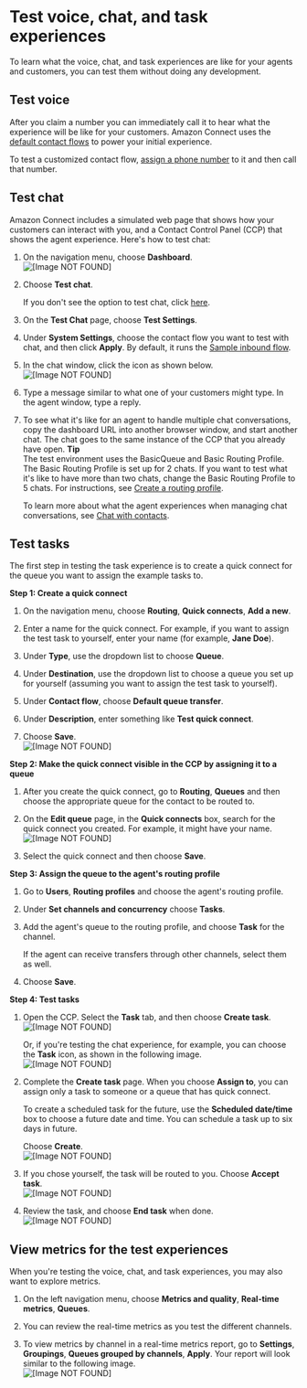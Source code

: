 # Test voice, chat, and task experiences<a name="chat-testing"></a>

To learn what the voice, chat, and task experiences are like for your agents and customers, you can test them without doing any development\.

## Test voice<a name="test-voice"></a>

After you claim a number you can immediately call it to hear what the experience will be like for your customers\. Amazon Connect uses the [default contact flows](contact-flow-default.md) to power your initial experience\. 

To test a customized contact flow, [assign a phone number](associate-phone-number.md) to it and then call that number\.

## Test chat<a name="test-chat"></a>

Amazon Connect includes a simulated web page that shows how your customers can interact with you, and a Contact Control Panel \(CCP\) that shows the agent experience\. Here's how to test chat:

1. On the navigation menu, choose **Dashboard**\.   
![\[Image NOT FOUND\]](http://docs.aws.amazon.com/connect/latest/adminguide/images/tutorial1-dashboard-menu.png)

1. Choose **Test chat**\.

   If you don't see the option to test chat, click [here](https://github.com/amazon-connect/amazon-connect-chat-ui-examples#enabling-chat-in-an-existing-amazon-connect-contact-center)\.

1. On the **Test Chat** page, choose **Test Settings**\.

1. Under **System Settings**, choose the contact flow you want to test with chat, and then click **Apply**\. By default, it runs the [Sample inbound flow](sample-inbound-flow.md)\.

1. In the chat window, click the icon as shown below\.   
![\[Image NOT FOUND\]](http://docs.aws.amazon.com/connect/latest/adminguide/images/test-chat-icon.png)

1. Type a message similar to what one of your customers might type\. In the agent window, type a reply\.

1. To see what it's like for an agent to handle multiple chat conversations, copy the dashboard URL into another browser window, and start another chat\. The chat goes to the same instance of the CCP that you already have open\.
**Tip**  
The test environment uses the BasicQueue and Basic Routing Profile\. The Basic Routing Profile is set up for 2 chats\. If you want to test what it's like to have more than two chats, change the Basic Routing Profile to 5 chats\. For instructions, see [Create a routing profile](routing-profiles.md)\. 

   To learn more about what the agent experiences when managing chat conversations, see [Chat with contacts](work-with-chats.md)\. 

## Test tasks<a name="test-tasks"></a>

The first step in testing the task experience is to create a quick connect for the queue you want to assign the example tasks to\. 

**Step 1: Create a quick connect**

1. On the navigation menu, choose **Routing**, **Quick connects**, **Add a new**\.

1. Enter a name for the quick connect\. For example, if you want to assign the test task to yourself, enter your name \(for example, **Jane Doe**\)\.

1. Under **Type**, use the dropdown list to choose **Queue**\.

1. Under **Destination**, use the dropdown list to choose a queue you set up for yourself \(assuming you want to assign the test task to yourself\)\.

1. Under **Contact flow**, choose **Default queue transfer**\.

1. Under **Description**, enter something like **Test quick connect**\.

1. Choose **Save**\.  
![\[Image NOT FOUND\]](http://docs.aws.amazon.com/connect/latest/adminguide/images/test-tasks-quick-connect-setup.png)

**Step 2: Make the quick connect visible in the CCP by assigning it to a queue**

1. After you create the quick connect, go to **Routing**, **Queues** and then choose the appropriate queue for the contact to be routed to\. 

1. On the **Edit queue** page, in the **Quick connects** box, search for the quick connect you created\. For example, it might have your name\.   
![\[Image NOT FOUND\]](http://docs.aws.amazon.com/connect/latest/adminguide/images/test-tasks-janedoe-queue.png)

1. Select the quick connect and then choose **Save**\.

**Step 3: Assign the queue to the agent's routing profile**

1. Go to **Users**, **Routing profiles** and choose the agent's routing profile\. 

1. Under **Set channels and concurrency** choose **Tasks**\.

1. Add the agent's queue to the routing profile, and choose **Task** for the channel\.

   If the agent can receive transfers through other channels, select them as well\.

1. Choose **Save**\.

**Step 4: Test tasks**

1. Open the CCP\. Select the **Task** tab, and then choose **Create task**\.   
![\[Image NOT FOUND\]](http://docs.aws.amazon.com/connect/latest/adminguide/images/test-create-task-ccp.png)

   Or, if you're testing the chat experience, for example, you can choose the **Task** icon, as shown in the following image\.   
![\[Image NOT FOUND\]](http://docs.aws.amazon.com/connect/latest/adminguide/images/test-chat-task-window.png)

1. Complete the **Create task** page\. When you choose **Assign to**, you can assign only a task to someone or a queue that has quick connect\. 

   To create a scheduled task for the future, use the **Scheduled date/time** box to choose a future date and time\. You can schedule a task up to six days in future\.

   Choose **Create**\.   
![\[Image NOT FOUND\]](http://docs.aws.amazon.com/connect/latest/adminguide/images/test-create-task-ccp-2.png)

1. If you chose yourself, the task will be routed to you\. Choose **Accept task**\.  
![\[Image NOT FOUND\]](http://docs.aws.amazon.com/connect/latest/adminguide/images/test-tasks-incoming.png)

1. Review the task, and choose **End task** when done\.  
![\[Image NOT FOUND\]](http://docs.aws.amazon.com/connect/latest/adminguide/images/test-task-end-task.png)

## View metrics for the test experiences<a name="test-metrics"></a>

When you're testing the voice, chat, and task experiences, you may also want to explore metrics\.

1. On the left navigation menu, choose **Metrics and quality**, **Real\-time metrics**, **Queues**\.

1. You can review the real\-time metrics as you test the different channels\.

1. To view metrics by channel in a real\-time metrics report, go to **Settings**, **Groupings**, **Queues grouped by channels**, **Apply**\. Your report will look similar to the following image\.   
![\[Image NOT FOUND\]](http://docs.aws.amazon.com/connect/latest/adminguide/images/tasks-rtm-grouping-by-channel.png)